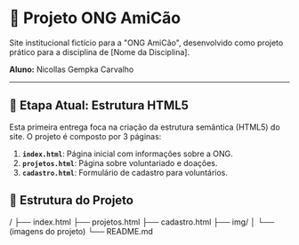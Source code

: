 # 🐶 Projeto ONG AmiCão

Site institucional fictício para a "ONG AmiCão", desenvolvido como projeto prático para a disciplina de [Nome da Disciplina].

**Aluno:** Nicollas Gempka Carvalho

---

## 🚀 Etapa Atual: Estrutura HTML5

Esta primeira entrega foca na criação da estrutura semântica (HTML5) do site. O projeto é composto por 3 páginas:

1.  **`index.html`**: Página inicial com informações sobre a ONG.
2.  **`projetos.html`**: Página sobre voluntariado e doações.
3.  **`cadastro.html`**: Formulário de cadastro para voluntários.

## 📂 Estrutura do Projeto

/ ├── index.html ├── projetos.html ├── cadastro.html ├── img/ │ └── (imagens do projeto) └── README.md
